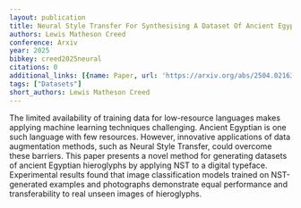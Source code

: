 ```yaml
---
layout: publication
title: Neural Style Transfer For Synthesising A Dataset Of Ancient Egyptian Hieroglyphs
authors: Lewis Matheson Creed
conference: Arxiv
year: 2025
bibkey: creed2025neural
citations: 0
additional_links: [{name: Paper, url: 'https://arxiv.org/abs/2504.02163'}]
tags: ["Datasets"]
short_authors: Lewis Matheson Creed
---
```

The limited availability of training data for low-resource languages makes
applying machine learning techniques challenging. Ancient Egyptian is one such
language with few resources. However, innovative applications of data
augmentation methods, such as Neural Style Transfer, could overcome these
barriers. This paper presents a novel method for generating datasets of ancient
Egyptian hieroglyphs by applying NST to a digital typeface. Experimental
results found that image classification models trained on NST-generated
examples and photographs demonstrate equal performance and transferability to
real unseen images of hieroglyphs.